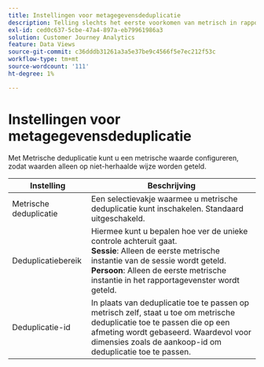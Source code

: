 ```yaml
---
title: Instellingen voor metagegevensdeduplicatie
description: Telling slechts het eerste voorkomen van metrisch in rapporten.
exl-id: ced0c637-5cbe-47a4-897a-eb79961986a3
solution: Customer Journey Analytics
feature: Data Views
source-git-commit: c36dddb31261a3a5e37be9c4566f5e7ec212f53c
workflow-type: tm+mt
source-wordcount: '111'
ht-degree: 1%

---
```


# Instellingen voor metagegevensdeduplicatie

Met Metrische deduplicatie kunt u een metrische waarde configureren, zodat waarden alleen op niet-herhaalde wijze worden geteld.

| Instelling | Beschrijving |
| --- | --- |
| Metrische deduplicatie | Een selectievakje waarmee u metrische deduplicatie kunt inschakelen. Standaard uitgeschakeld. |
| Deduplicatiebereik | Hiermee kunt u bepalen hoe ver de unieke controle achteruit gaat.<br>**Sessie**: Alleen de eerste metrische instantie van de sessie wordt geteld.<br>**Persoon**: Alleen de eerste metrische instantie in het rapportagevenster wordt geteld. |
| Deduplicatie-id | In plaats van deduplicatie toe te passen op metrisch zelf, staat u toe om metrische deduplicatie toe te passen die op een afmeting wordt gebaseerd. Waardevol voor dimensies zoals de aankoop-id om deduplicatie toe te passen. |
